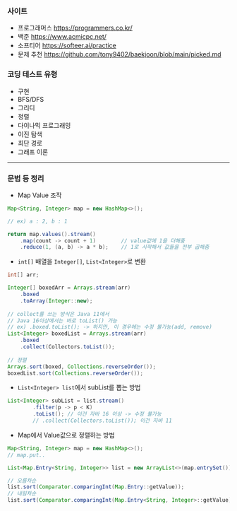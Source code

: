 ### 사이트

- 프로그래머스 https://programmers.co.kr/
- 백준 https://www.acmicpc.net/
- 소프티어 https://softeer.ai/practice
- 문제 추천 https://github.com/tony9402/baekjoon/blob/main/picked.md

### 코딩 테스트 유형

- 구현
- BFS/DFS
- 그리디
- 정렬
- 다이나믹 프로그래밍
- 이진 탐색
- 최단 경로
- 그래프 이론
---
### 문법 등 정리

- Map Value 조작
```java
Map<String, Integer> map = new HashMap<>();

// ex) a : 2, b : 1

return map.values().stream()
    .map(count -> count + 1)        // value값에 1을 더해줌
    .reduce(1, (a, b) -> a * b);    // 1로 시작해서 값들을 전부 곱해줌
```
- `int[]` 배열을 `Integer[]`, `List<Integer>`로 변환
```java
int[] arr;

Integer[] boxedArr = Arrays.stream(arr)
    .boxed
    .toArray(Integer::new);
    
// collect를 쓰는 방식은 Java 11에서
// Java 16이상에서는 바로 toList() 가능
// ex) .boxed.toList(); -> 하지만, 이 경우에는 수정 불가능(add, remove)
List<Integer> boxedList = Arrays.stream(arr)
    .boxed
    .collect(Collectors.toList());
    
// 정렬
Arrays.sort(boxed, Collections.reverseOrder());
boxedList.sort(Collections.reverseOrder());
```

- `List<Integer> list`에서 subList를 뽑는 방법
```java
List<Integer> subList = list.stream()
        .filter(p -> p < K)
        .toList(); // 이건 자바 16 이상 -> 수정 불가능
        // .collect(Collectors.toList()); 이건 자바 11
```

- Map에서 Value값으로 정렬하는 방법
```java
Map<String, Integer> map = new HashMap<>();
// map.put..

List<Map.Entry<String, Integer>> list = new ArrayList<>(map.entrySet());

// 오름차순
list.sort(Comparator.comparingInt(Map.Entry::getValue));
// 내림차순
list.sort(Comparator.comparingInt(Map.Entry<String, Integer>::getValue).reversed();
```

